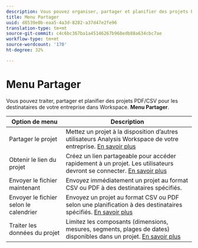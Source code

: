 ```yaml
---
description: Vous pouvez organiser, partager et planifier des projets PDF/CSV pour les destinataires de votre organisation.
title: Menu Partager
uuid: d8539e0b-eaa5-4a3d-8282-a37d47e2fe96
translation-type: tm+mt
source-git-commit: c4c6bc367ba1a45146267b968edb88a634cbc7ae
workflow-type: tm+mt
source-wordcount: '170'
ht-degree: 32%

---
```



# Menu Partager

Vous pouvez traiter, partager et planifier des projets PDF/CSV pour les destinataires de votre entreprise dans Workspace. **Menu Partager**.

| Option de menu | Description |
|---|---|
| Partager le projet | Mettez un projet à la disposition d’autres utilisateurs Analysis Workspace de votre entreprise. [En savoir plus](https://docs.adobe.com/content/help/fr-FR/analytics/analyze/analysis-workspace/curate-share/share-projects.html) |
| Obtenir le lien du projet | Créez un lien partageable pour accéder rapidement à un projet. Les utilisateurs devront se connecter. [En savoir plus](https://docs.adobe.com/content/help/en/analytics/analyze/analysis-workspace/curate-share/shareable-links.html) |
| Envoyer le fichier maintenant | Envoyez immédiatement un projet au format CSV ou PDF à des destinataires spécifiés. |
| Envoyer le fichier selon le calendrier | Envoyez un projet au format CSV ou PDF selon une planification à des destinataires spécifiés. [En savoir plus](https://docs.adobe.com/content/help/en/analytics/analyze/analysis-workspace/curate-share/t-schedule-report.html) |
| Traiter les données du projet | Limitez les composants (dimensions, mesures, segments, plages de dates) disponibles dans un projet. [En savoir plus](https://docs.adobe.com/content/help/fr-FR/analytics/analyze/analysis-workspace/curate-share/curate.html) |
